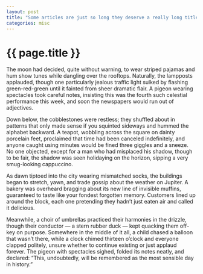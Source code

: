 ```yaml
---
layout: post
title: "Some articles are just so long they deserve a really long title to see if things will break well. This title should be long enough for the demo."
categories: misc
---
```

# {{ page.title }}

The moon had decided, quite without warning, to wear striped pajamas and hum show tunes while dangling over the rooftops. Naturally, the lampposts applauded, though one particularly jealous traffic light sulked by flashing green-red-green until it fainted from sheer dramatic flair. A pigeon wearing spectacles took careful notes, insisting this was the fourth such celestial performance this week, and soon the newspapers would run out of adjectives.

Down below, the cobblestones were restless; they shuffled about in patterns that only made sense if you squinted sideways and hummed the alphabet backward. A teapot, wobbling across the square on dainty porcelain feet, proclaimed that time had been canceled indefinitely, and anyone caught using minutes would be fined three giggles and a sneeze. No one objected, except for a man who had misplaced his shadow, though to be fair, the shadow was seen holidaying on the horizon, sipping a very smug-looking cappuccino.

As dawn tiptoed into the city wearing mismatched socks, the buildings began to stretch, yawn, and trade gossip about the weather on Jupiter. A bakery was overheard bragging about its new line of invisible muffins, guaranteed to taste like your fondest forgotten memory. Customers lined up around the block, each one pretending they hadn’t just eaten air and called it delicious.

Meanwhile, a choir of umbrellas practiced their harmonies in the drizzle, though their conductor — a stern rubber duck — kept quacking them off-key on purpose. Somewhere in the middle of it all, a child chased a balloon that wasn’t there, while a clock chimed thirteen o’clock and everyone clapped politely, unsure whether to continue existing or just applaud forever. The pigeon with spectacles sighed, folded its notes neatly, and declared: “This, undoubtedly, will be remembered as the most sensible day in history.”